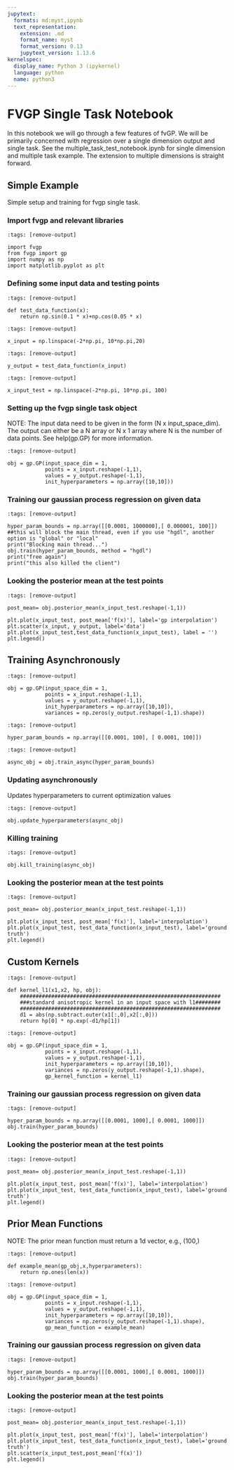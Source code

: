 ```yaml
---
jupytext:
  formats: md:myst,ipynb
  text_representation:
    extension: .md
    format_name: myst
    format_version: 0.13
    jupytext_version: 1.13.6
kernelspec:
  display_name: Python 3 (ipykernel)
  language: python
  name: python3
---
```


# FVGP Single Task Notebook

In this notebook we will go through a few features of fvGP.
We will be primarily concerned with regression over a single dimension output and single task.
See the multiple_task_test_notebook.ipynb for single dimension and multiple task example.
The extension to multiple dimensions is straight forward.

## Simple Example

Simple setup and training for fvgp single task.

### Import fvgp and relevant libraries

```{code-cell} ipython3
:tags: [remove-output]

import fvgp
from fvgp import gp
import numpy as np
import matplotlib.pyplot as plt
```

### Defining some input data and testing points

```{code-cell} ipython3
:tags: [remove-output]

def test_data_function(x):
    return np.sin(0.1 * x)+np.cos(0.05 * x)
```

```{code-cell} ipython3
:tags: [remove-output]

x_input = np.linspace(-2*np.pi, 10*np.pi,20)
```

```{code-cell} ipython3
:tags: [remove-output]

y_output = test_data_function(x_input)
```

```{code-cell} ipython3
:tags: [remove-output]

x_input_test = np.linspace(-2*np.pi, 10*np.pi, 100)
```

### Setting up the fvgp single task object

NOTE: The input data need to be given in the form (N x input_space_dim).
The output can either be a N array or N x 1 array where N is the number of data points.
See help(gp.GP) for more information.

```{code-cell} ipython3
:tags: [remove-output]

obj = gp.GP(input_space_dim = 1,
            points = x_input.reshape(-1,1),
            values = y_output.reshape(-1,1),
            init_hyperparameters = np.array([10,10]))
```

### Training our gaussian process regression on given data

```{code-cell} ipython3
:tags: [remove-output]

hyper_param_bounds = np.array([[0.0001, 1000000],[ 0.000001, 100]])
##this will block the main thread, even if you use "hgdl", another option is "global" or "local"
print("Blocking main thread...")
obj.train(hyper_param_bounds, method = "hgdl")
print("free again")
print("this also killed the client")
```

### Looking the posterior mean at the test points

```{code-cell} ipython3
:tags: [remove-output]

post_mean= obj.posterior_mean(x_input_test.reshape(-1,1))
```

```{code-cell} ipython3
plt.plot(x_input_test, post_mean['f(x)'], label='gp interpolation')
plt.scatter(x_input, y_output, label='data')
plt.plot(x_input_test,test_data_function(x_input_test), label = '')
plt.legend()
```

## Training Asynchronously

```{code-cell} ipython3
:tags: [remove-output]

obj = gp.GP(input_space_dim = 1,
            points = x_input.reshape(-1,1),
            values = y_output.reshape(-1,1),
            init_hyperparameters = np.array([10,10]),
            variances = np.zeros(y_output.reshape(-1,1).shape))
```

```{code-cell} ipython3
:tags: [remove-output]

hyper_param_bounds = np.array([[0.0001, 100], [ 0.0001, 100]])
```

```{code-cell} ipython3
:tags: [remove-output]

async_obj = obj.train_async(hyper_param_bounds)
```

### Updating asynchronously

Updates hyperparameters to current optimization values

```{code-cell} ipython3
:tags: [remove-output]

obj.update_hyperparameters(async_obj)
```

### Killing training

```{code-cell} ipython3
:tags: [remove-output]

obj.kill_training(async_obj)
```

### Looking the posterior mean at the test points

```{code-cell} ipython3
:tags: [remove-output]

post_mean= obj.posterior_mean(x_input_test.reshape(-1,1))
```

```{code-cell} ipython3
plt.plot(x_input_test, post_mean['f(x)'], label='interpolation')
plt.plot(x_input_test, test_data_function(x_input_test), label='ground truth')
plt.legend()
```

## Custom Kernels

```{code-cell} ipython3
:tags: [remove-output]

def kernel_l1(x1,x2, hp, obj):
    ################################################################
    ###standard anisotropic kernel in an input space with l1########
    ################################################################
    d1 = abs(np.subtract.outer(x1[:,0],x2[:,0])) 
    return hp[0] * np.exp(-d1/hp[1])
```

```{code-cell} ipython3
:tags: [remove-output]

obj = gp.GP(input_space_dim = 1,
            points = x_input.reshape(-1,1),
            values = y_output.reshape(-1,1),
            init_hyperparameters = np.array([10,10]),
            variances = np.zeros(y_output.reshape(-1,1).shape),
            gp_kernel_function = kernel_l1)
```

### Training our gaussian process regression on given data

```{code-cell} ipython3
:tags: [remove-output]

hyper_param_bounds = np.array([[0.0001, 1000],[ 0.0001, 1000]])
obj.train(hyper_param_bounds)
```

### Looking the posterior mean at the test points

```{code-cell} ipython3
:tags: [remove-output]

post_mean= obj.posterior_mean(x_input_test.reshape(-1,1))
```

```{code-cell} ipython3
plt.plot(x_input_test, post_mean['f(x)'], label='interpolation')
plt.plot(x_input_test, test_data_function(x_input_test), label='ground truth')
plt.legend()
```

## Prior Mean Functions

NOTE: The prior mean function must return a 1d vector, e.g., (100,)

```{code-cell} ipython3
:tags: [remove-output]

def example_mean(gp_obj,x,hyperparameters):
    return np.ones(len(x))
```

```{code-cell} ipython3
:tags: [remove-output]

obj = gp.GP(input_space_dim = 1,
            points = x_input.reshape(-1,1),
            values = y_output.reshape(-1,1),
            init_hyperparameters = np.array([10,10]),
            variances = np.zeros(y_output.reshape(-1,1).shape),
            gp_mean_function = example_mean)
```

### Training our gaussian process regression on given data

```{code-cell} ipython3
:tags: [remove-output]

hyper_param_bounds = np.array([[0.0001, 1000],[ 0.0001, 1000]])
obj.train(hyper_param_bounds)
```

### Looking the posterior mean at the test points

```{code-cell} ipython3
:tags: [remove-output]

post_mean= obj.posterior_mean(x_input_test.reshape(-1,1))
```

```{code-cell} ipython3
plt.plot(x_input_test, post_mean['f(x)'], label='interpolation')
plt.plot(x_input_test, test_data_function(x_input_test), label='ground truth')
plt.scatter(x_input_test,post_mean['f(x)'])
plt.legend()
```
